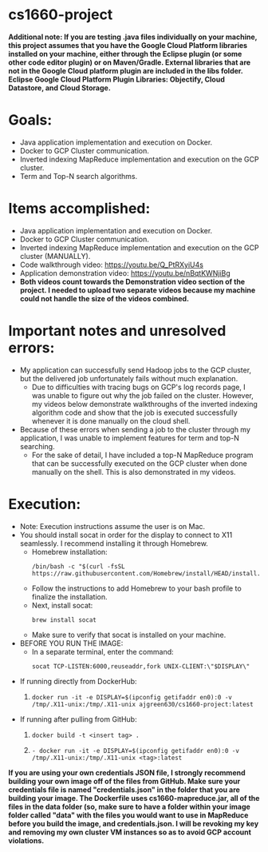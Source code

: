 # cs1660-project
**Additional note: If you are testing .java files individually on your machine, this project assumes that you have the Google Cloud Platform libraries installed on your machine, either through the Eclipse plugin (or some other code editor plugin) or on Maven/Gradle.  External libraries that are not in the Google Cloud platform plugin are included in the libs folder.**
**Eclipse Google Cloud Platform Plugin Libraries: Objectify, Cloud Datastore, and Cloud Storage.**
# Goals:
- Java application implementation and execution on Docker.
- Docker to GCP Cluster communication.
- Inverted indexing MapReduce implementation and execution on the GCP cluster.
- Term and Top-N search algorithms.

# Items accomplished:
- Java application implementation and execution on Docker.
- Docker to GCP Cluster communication.
- Inverted indexing MapReduce implementation and execution on the GCP cluster (MANUALLY).
- Code walkthrough video: https://youtu.be/Q_PtRXyiU4s
- Application demonstration video: https://youtu.be/nBqtKWNjiBg
- **Both videos count towards the Demonstration video section of the project.  I needed to upload two separate videos because my machine could not handle the size of the videos combined.**

# Important notes and unresolved errors:
- My application can successfully send Hadoop jobs to the GCP cluster, but the delivered job unfortunately fails without much explanation. 
  + Due to difficulties with tracing bugs on GCP's log records page, I was unable to figure out why the job failed on the cluster.
    However, my videos below demonstrate walkthroughs of the inverted indexing algorithm code and show that the job is executed successfully
    whenever it is done manually on the cloud shell.
- Because of these errors when sending a job to the cluster through my application, I was unable to implement features for term and top-N searching.
  + For the sake of detail, I have included a top-N MapReduce program that can be successfully executed on the GCP cluster when done manually
    on the shell.  This is also demonstrated in my videos.
    
# Execution:
- Note: Execution instructions assume the user is on Mac.
- You should install socat in order for the display to connect to X11 seamlessly.  I recommend installing it through Homebrew.
  + Homebrew installation: 
    ```
    /bin/bash -c "$(curl -fsSL https://raw.githubusercontent.com/Homebrew/install/HEAD/install.sh)"
    ```
  + Follow the instructions to add Homebrew to your bash profile to finalize the installation.
  + Next, install socat:
    ```
    brew install socat
    ```
  + Make sure to verify that socat is installed on your machine.
- BEFORE YOU RUN THE IMAGE:
  + In a separate terminal, enter the command:
    ```
    socat TCP-LISTEN:6000,reuseaddr,fork UNIX-CLIENT:\"$DISPLAY\"
    ```
- If running directly from DockerHub:
  1. ```
     docker run -it -e DISPLAY=$(ipconfig getifaddr en0):0 -v /tmp/.X11-unix:/tmp/.X11-unix ajgreen630/cs1660-project:latest
     ```
- If running after pulling from GitHub:
  1. ```
     docker build -t <insert tag> .
     ```
  2. ```
     - docker run -it -e DISPLAY=$(ipconfig getifaddr en0):0 -v /tmp/.X11-unix:/tmp/.X11-unix <tag>:latest
     ```
**If you are using your own credentials JSON file, I strongly recommend building your own image off of the files from GitHub.  Make sure your credentials file is named "credentials.json" in the folder that you are building your image.  The Dockerfile uses cs1660-mapreduce.jar, all of the files in the data folder (so, make sure to have a folder within your image folder called "data" with the files you would want to use in MapReduce before you build the image, and credentials.json.  I will be revoking my key and removing my own cluster VM instances so as to avoid GCP account violations.**
